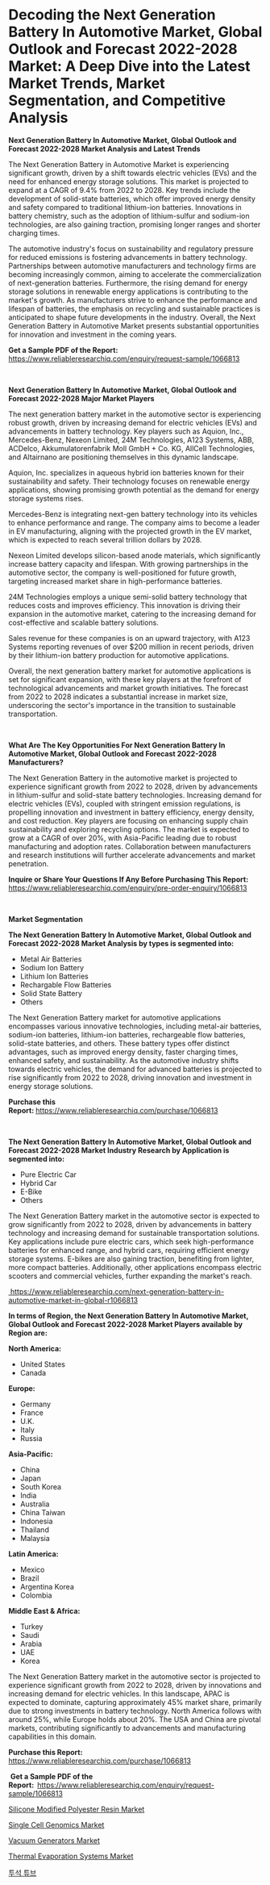 <p><h1>Decoding the Next Generation Battery In Automotive Market, Global Outlook and Forecast 2022-2028 Market: A Deep Dive into the Latest Market Trends, Market Segmentation, and Competitive Analysis</h1></p><p><strong>Next Generation Battery In Automotive Market, Global Outlook and Forecast 2022-2028 Market Analysis and Latest Trends</strong></p>
<p><p>The Next Generation Battery in Automotive Market is experiencing significant growth, driven by a shift towards electric vehicles (EVs) and the need for enhanced energy storage solutions. This market is projected to expand at a CAGR of 9.4% from 2022 to 2028. Key trends include the development of solid-state batteries, which offer improved energy density and safety compared to traditional lithium-ion batteries. Innovations in battery chemistry, such as the adoption of lithium-sulfur and sodium-ion technologies, are also gaining traction, promising longer ranges and shorter charging times.</p><p>The automotive industry's focus on sustainability and regulatory pressure for reduced emissions is fostering advancements in battery technology. Partnerships between automotive manufacturers and technology firms are becoming increasingly common, aiming to accelerate the commercialization of next-generation batteries. Furthermore, the rising demand for energy storage solutions in renewable energy applications is contributing to the market's growth. As manufacturers strive to enhance the performance and lifespan of batteries, the emphasis on recycling and sustainable practices is anticipated to shape future developments in the industry. Overall, the Next Generation Battery in Automotive Market presents substantial opportunities for innovation and investment in the coming years.</p></p>
<p><strong>Get a Sample PDF of the Report:&nbsp;</strong> <a href="https://www.reliableresearchiq.com/enquiry/request-sample/1066813?utm_campaign=99&utm_medium=2&utm_source=Github&utm_content=ia&utm_term=17112024&utm_id=next-generation-battery-in-automotive-market-global-outlook-and-forecast-2022-2028">https://www.reliableresearchiq.com/enquiry/request-sample/1066813</a></p>
<p>&nbsp;</p>
<p><strong>Next Generation Battery In Automotive Market, Global Outlook and Forecast 2022-2028 Major Market Players</strong></p>
<p><p>The next generation battery market in the automotive sector is experiencing robust growth, driven by increasing demand for electric vehicles (EVs) and advancements in battery technology. Key players such as Aquion, Inc., Mercedes-Benz, Nexeon Limited, 24M Technologies, A123 Systems, ABB, ACDelco, Akkumulatorenfabrik Moll GmbH + Co. KG, AllCell Technologies, and Altairnano are positioning themselves in this dynamic landscape.</p><p>Aquion, Inc. specializes in aqueous hybrid ion batteries known for their sustainability and safety. Their technology focuses on renewable energy applications, showing promising growth potential as the demand for energy storage systems rises.</p><p>Mercedes-Benz is integrating next-gen battery technology into its vehicles to enhance performance and range. The company aims to become a leader in EV manufacturing, aligning with the projected growth in the EV market, which is expected to reach several trillion dollars by 2028. </p><p>Nexeon Limited develops silicon-based anode materials, which significantly increase battery capacity and lifespan. With growing partnerships in the automotive sector, the company is well-positioned for future growth, targeting increased market share in high-performance batteries.</p><p>24M Technologies employs a unique semi-solid battery technology that reduces costs and improves efficiency. This innovation is driving their expansion in the automotive market, catering to the increasing demand for cost-effective and scalable battery solutions.</p><p>Sales revenue for these companies is on an upward trajectory, with A123 Systems reporting revenues of over $200 million in recent periods, driven by their lithium-ion battery production for automotive applications.</p><p>Overall, the next generation battery market for automotive applications is set for significant expansion, with these key players at the forefront of technological advancements and market growth initiatives. The forecast from 2022 to 2028 indicates a substantial increase in market size, underscoring the sector's importance in the transition to sustainable transportation.</p></p>
<p>&nbsp;</p>
<p><strong>What Are The Key Opportunities For Next Generation Battery In Automotive Market, Global Outlook and Forecast 2022-2028 Manufacturers?</strong></p>
<p><p>The Next Generation Battery in the automotive market is projected to experience significant growth from 2022 to 2028, driven by advancements in lithium-sulfur and solid-state battery technologies. Increasing demand for electric vehicles (EVs), coupled with stringent emission regulations, is propelling innovation and investment in battery efficiency, energy density, and cost reduction. Key players are focusing on enhancing supply chain sustainability and exploring recycling options. The market is expected to grow at a CAGR of over 20%, with Asia-Pacific leading due to robust manufacturing and adoption rates. Collaboration between manufacturers and research institutions will further accelerate advancements and market penetration.</p></p>
<p><strong>Inquire or Share Your Questions If Any Before Purchasing This Report:</strong> <a href="https://www.reliableresearchiq.com/enquiry/pre-order-enquiry/1066813?utm_campaign=99&utm_medium=2&utm_source=Github&utm_content=ia&utm_term=17112024&utm_id=next-generation-battery-in-automotive-market-global-outlook-and-forecast-2022-2028">https://www.reliableresearchiq.com/enquiry/pre-order-enquiry/1066813</a></p>
<p>&nbsp;</p>
<p><strong>Market Segmentation</strong></p>
<p><strong>The Next Generation Battery In Automotive Market, Global Outlook and Forecast 2022-2028 Market Analysis by types is segmented into:</strong></p>
<p><ul><li>Metal Air Batteries</li><li>Sodium Ion Battery</li><li>Lithium Ion Batteries</li><li>Rechargable Flow Batteries</li><li>Solid State Battery</li><li>Others</li></ul></p>
<p><p>The Next Generation Battery market for automotive applications encompasses various innovative technologies, including metal-air batteries, sodium-ion batteries, lithium-ion batteries, rechargeable flow batteries, solid-state batteries, and others. These battery types offer distinct advantages, such as improved energy density, faster charging times, enhanced safety, and sustainability. As the automotive industry shifts towards electric vehicles, the demand for advanced batteries is projected to rise significantly from 2022 to 2028, driving innovation and investment in energy storage solutions.</p></p>
<p><strong>Purchase this Report:&nbsp;</strong><a href="https://www.reliableresearchiq.com/purchase/1066813?utm_campaign=99&utm_medium=2&utm_source=Github&utm_content=ia&utm_term=17112024&utm_id=next-generation-battery-in-automotive-market-global-outlook-and-forecast-2022-2028">https://www.reliableresearchiq.com/purchase/1066813</a></p>
<p>&nbsp;</p>
<p><strong>The Next Generation Battery In Automotive Market, Global Outlook and Forecast 2022-2028 Market Industry Research by Application is segmented into:</strong></p>
<p><ul><li>Pure Electric Car</li><li>Hybrid Car</li><li>E-Bike</li><li>Others</li></ul></p>
<p><p>The Next Generation Battery market in the automotive sector is expected to grow significantly from 2022 to 2028, driven by advancements in battery technology and increasing demand for sustainable transportation solutions. Key applications include pure electric cars, which seek high-performance batteries for enhanced range, and hybrid cars, requiring efficient energy storage systems. E-bikes are also gaining traction, benefiting from lighter, more compact batteries. Additionally, other applications encompass electric scooters and commercial vehicles, further expanding the market's reach.</p></p>
<p><a href="https://www.reliableresearchiq.com/next-generation-battery-in-automotive-market-in-global-r1066813?utm_campaign=99&utm_medium=2&utm_source=Github&utm_content=ia&utm_term=17112024&utm_id=next-generation-battery-in-automotive-market-global-outlook-and-forecast-2022-2028">&nbsp;https://www.reliableresearchiq.com/next-generation-battery-in-automotive-market-in-global-r1066813</a></p>
<p><strong>In terms of Region, the Next Generation Battery In Automotive Market, Global Outlook and Forecast 2022-2028 Market Players available by Region are:</strong></p>
<p>
    <p> <strong> North America: </strong>
        <ul>
            <li>United States</li>
            <li>Canada</li>
        </ul>
        </p> 
    <p> <strong> Europe: </strong>
        <ul>
            <li>Germany</li>
            <li>France</li>
            <li>U.K.</li>
            <li>Italy</li>
            <li>Russia</li>
        </ul>
        </p> 
    <p> <strong> Asia-Pacific: </strong>
        <ul>
            <li>China</li>
            <li>Japan</li>
            <li>South Korea</li>
            <li>India</li>
            <li>Australia</li>
            <li>China Taiwan</li>
            <li>Indonesia</li>
            <li>Thailand</li>
            <li>Malaysia</li>
        </ul>
        </p> 
    <p> <strong> Latin America: </strong>
        <ul>
            <li>Mexico</li>
            <li>Brazil</li>
            <li>Argentina Korea</li>
            <li>Colombia</li>
        </ul>
        </p> 
    <p> <strong> Middle East & Africa: </strong>
        <ul>
            <li>Turkey</li>
            <li>Saudi</li>
            <li>Arabia</li>
            <li>UAE</li>
            <li>Korea</li>
        </ul>
    </p>
    </p>
<p><p>The Next Generation Battery market in the automotive sector is projected to experience significant growth from 2022 to 2028, driven by innovations and increasing demand for electric vehicles. In this landscape, APAC is expected to dominate, capturing approximately 45% market share, primarily due to strong investments in battery technology. North America follows with around 25%, while Europe holds about 20%. The USA and China are pivotal markets, contributing significantly to advancements and manufacturing capabilities in this domain.</p></p>
<p><strong>Purchase this Report: </strong><a href="https://www.reliableresearchiq.com/purchase/1066813?utm_campaign=99&utm_medium=2&utm_source=Github&utm_content=ia&utm_term=17112024&utm_id=next-generation-battery-in-automotive-market-global-outlook-and-forecast-2022-2028">https://www.reliableresearchiq.com/purchase/1066813</a></p>
<p>&nbsp;<strong>Get a Sample PDF of the Report:&nbsp;&nbsp;</strong><a href="https://www.reliableresearchiq.com/enquiry/request-sample/1066813?utm_campaign=99&utm_medium=2&utm_source=Github&utm_content=ia&utm_term=17112024&utm_id=next-generation-battery-in-automotive-market-global-outlook-and-forecast-2022-2028">https://www.reliableresearchiq.com/enquiry/request-sample/1066813</a></p>
<p><strong></strong></p>
<p><p><a href="https://issuu.com/reportprime-2/docs/silicone-modified-polyester-resin-m_2d28a62ccef94f?utm_campaign=99&utm_medium=2&utm_source=Github&utm_content=ia&utm_term=17112024&utm_id=next-generation-battery-in-automotive-market-global-outlook-and-forecast-2022-2028">Silicone Modified Polyester Resin Market</a></p><p><a href="https://issuu.com/reportprime-2/docs/single-cell-genomics-market-size-20_200d108a4ba32d?utm_campaign=99&utm_medium=2&utm_source=Github&utm_content=ia&utm_term=17112024&utm_id=next-generation-battery-in-automotive-market-global-outlook-and-forecast-2022-2028">Single Cell Genomics Market</a></p><p><a href="https://www.linkedin.com/pulse/vacuum-generators-market-share-analysis-growth-trends-sj0fe?utm_campaign=99&utm_medium=2&utm_source=Github&utm_content=ia&utm_term=17112024&utm_id=next-generation-battery-in-automotive-market-global-outlook-and-forecast-2022-2028">Vacuum Generators Market</a></p><p><a href="https://www.linkedin.com/pulse/thermal-evaporation-systems-market-global-insights-nwofe?utm_campaign=99&utm_medium=2&utm_source=Github&utm_content=ia&utm_term=17112024&utm_id=next-generation-battery-in-automotive-market-global-outlook-and-forecast-2022-2028">Thermal Evaporation Systems Market</a></p><p><a href="https://github.com/sougarounis/Market-Research-Report-List-6/blob/main/452328124569.md?utm_campaign=99&utm_medium=2&utm_source=Github&utm_content=ia&utm_term=17112024&utm_id=next-generation-battery-in-automotive-market-global-outlook-and-forecast-2022-2028">투석 튜브</a></p></p>